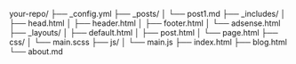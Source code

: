 your-repo/
├── _config.yml
├── _posts/
│   └── post1.md
├── _includes/
│   ├── head.html
│   ├── header.html
│   ├── footer.html
│   └── adsense.html
├── _layouts/
│   ├── default.html
│   ├── post.html
│   └── page.html
├── css/
│   └── main.scss
├── js/
│   └── main.js
├── index.html
├── blog.html
└── about.md
